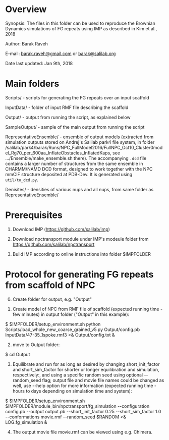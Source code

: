  Overview
==========
Synopsis: The files in this folder can be used to reproduce the Brownian Dynamics simulations of FG repeats using IMP
          as described in Kim et al., 2018

Author: Barak Raveh

E-mail: barak.raveh@gmail.com or barak@salilab.org

Date last updated: Jan 9th, 2018

 Main folders
==============
Scripts/ - scripts for generating the FG repeats over an input scaffold

InputData/ - folder of input RMF file describing the scaffold

Output/ - output from running the script, as explained below

SampleOutput/ - sample of the main output from running the script

RepresentativeEnsemble/ - ensemble of output models (extracted from simulation outputs stored on Andrej's Salilab park4 file system, in folder /salilab/park4/barak/Runs/NPC_FullModel2016/FullNPC_Oct10_Cluster0model_Rg70_per_600aa_InflateObstacles_InflatedKaps, see .../Ensemble/make_ensemble.sh there). The accompanying `.dcd` file contains a larger number of structures from the same ensemble in CHARMM/NAMD DCD format, designed to work together with the NPC mmCIF structure deposited at PDB-Dev. It is generated using `util/to_dcd.py`.

Denisites/ - densities of various nups and all nups, from same folder as RepresentativeEnsemble/

 Prerequisites
===============
1) Download IMP (https://github.com/salilab/imp)

2) Download npctransport module under IMP's modeule folder from https://github.com/salilab/npctransport

3) Build IMP according to online instructions into folder $IMPFOLDER

 Protocol for generating FG repeats from scaffold of NPC
=========================================================
0) Create folder for output, e.g. "Output"

1) Create model of NPC from RMF file of scaffold (expected running time - few minutes) in output folder ("Output" in this example):

$ $IMPFOLDER/setup_environment.sh python Scripts/load_whole_new_coarse_grained_v5.py Output/config.pb InputData/47-35_1spoke.rmf3  >& Output/config.txt &


2) move to Output folder:

$ cd Output


3) Equilibrate and run for as long as desired by changing short_init_factor and short_sim_factor for shorter or longer equilibration and simulation, respectively:, and using a specific random seed using optional --random_seed flag; output file and movie file names could be changed as well, use --help option for more information (expected running time - hours to days depending on simulation time and system):

$ $IMPFOLDER/setup_environment.sh $IMPFOLDER/module_bin/npctransport/fg_simulation --configuration config.pb  --output output.pb --short_init_factor 0.25 --short_sim_factor 1.0 --conformations movie.rmf --random_seed $RANDOM >& LOG.fg_simulation &


4) The output movie file movie.rmf can be viewed using e.g. Chimera.
